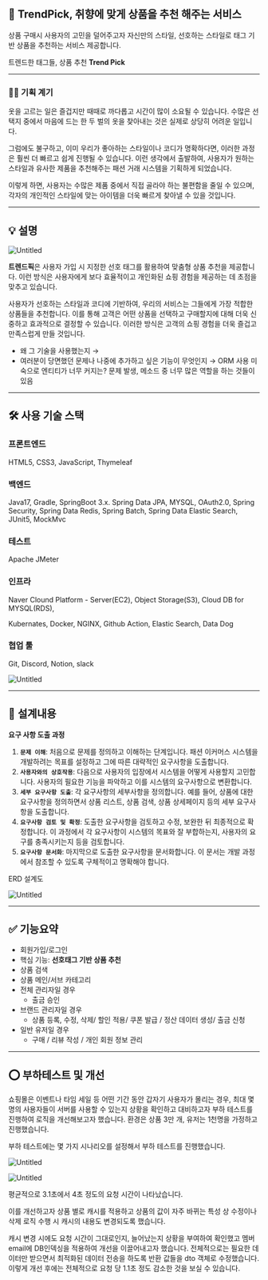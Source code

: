 ## 👖 TrendPick, 취향에 맞게 상품을 추천 해주는 서비스

상품 구매시 사용자의 고민을 덜어주고자 자신만의 스타일, 선호하는 스타일로 태그 기반 상품을 추천하는 서비스 제공합니다.  

트렌드한 태그들, 상품 추천 **Trend Pick**

---

### 👩‍💻 기획 **계기**

옷을 고르는 일은 즐겁지만 때때로 까다롭고 시간이 많이 소요될 수 있습니다. 수많은 선택지 중에서 마음에 드는 한 두 벌의 옷을 찾아내는 것은 실제로 상당히 어려운 일입니다.

그럼에도 불구하고, 이미 우리가 좋아하는 스타일이나 코디가 명확하다면, 이러한 과정은 훨씬 더 빠르고 쉽게 진행될 수 있습니다. 이런 생각에서 출발하여, 사용자가 원하는 스타일과 유사한 제품을 추천해주는 패션 거래 시스템을 기획하게 되었습니다.

이렇게 하면, 사용자는 수많은 제품 중에서 직접 골라야 하는 불편함을 줄일 수 있으며, 각자의 개인적인 스타일에 맞는 아이템을 더욱 빠르게 찾아낼 수 있을 것입니다.

---


## 💡 설명
![Untitled](https://s3-us-west-2.amazonaws.com/secure.notion-static.com/3342852f-8388-4c83-843b-9354841b5abe/Untitled.png)

**트렌드픽**은 사용자 가입 시 지정한 선호 태그를 활용하여 맞춤형 상품 추천을 제공합니다. 이런 방식은 사용자에게 보다 효율적이고 개인화된 쇼핑 경험을 제공하는 데 초점을 맞추고 있습니다.

사용자가 선호하는 스타일과 코디에 기반하여, 우리의 서비스는 그들에게 가장 적합한 상품들을 추천합니다. 이를 통해 고객은 어떤 상품을 선택하고 구매할지에 대해 더욱 신중하고 효과적으로 결정할 수 있습니다. 이러한 방식은 고객의 쇼핑 경험을 더욱 즐겁고 만족스럽게 만들 것입니다.

- 왜 그 기술을 사용했는지 →
- 여러분이 당면했던 문제나 나중에 추가하고 싶은 기능이 무엇인지 → ORM 사용 미숙으로 엔티티가 너무 커지는? 문제 발생, 메소드 중 너무 많은 역할을 하는 것들이 있음

---

## 🛠️ 사용 기술 스택

### 프론트엔드

HTML5, CSS3, JavaScript, Thymeleaf

### 백엔드

Java17, Gradle, SpringBoot 3.x. Spring Data JPA, MYSQL, OAuth2.0, Spring Security, Spring Data Redis, Spring Batch, Spring Data Elastic Search, JUnit5, MockMvc

### 테스트

Apache JMeter

### 인프라

Naver Clound Platform - Server(EC2), Object Storage(S3), Cloud DB for MYSQL(RDS), 

Kubernates, Docker, NGINX, Github Action, Elastic Search, Data Dog

### 협업 툴

Git, Discord, Notion, slack

![Untitled](https://s3-us-west-2.amazonaws.com/secure.notion-static.com/8d1c2ba4-a29f-4c03-afd7-813b08dce8c8/Untitled.png)

---

## 📝 설계내용

**요구 사항 도출 과정**

1. **`문제 이해`**: 처음으로 문제를 정의하고 이해하는 단계입니다. 패션 이커머스 시스템을 개발하려는 목표를 설정하고 그에 따른 대략적인 요구사항을 도출합니다.
2. **`사용자와의 상호작용`**: 다음으로 사용자의 입장에서 시스템을 어떻게 사용할지 고민합니다. 사용자의 필요한 기능을 파악하고 이를 시스템의 요구사항으로 변환합니다.
3. **`세부 요구사항 도출`**: 각 요구사항의 세부사항을 정의합니다. 예를 들어, 상품에 대한 요구사항을 정의하면서 상품 리스트, 상품 검색, 상품 상세페이지 등의 세부 요구사항을 도출합니다.
4. **`요구사항 검토 및 확정`**: 도출한 요구사항을 검토하고 수정, 보완한 뒤 최종적으로 확정합니다. 이 과정에서 각 요구사항이 시스템의 목표와 잘 부합하는지, 사용자의 요구를 충족시키는지 등을 검토합니다.
5. **`요구사항 문서화`**: 마지막으로 도출한 요구사항을 문서화합니다. 이 문서는 개발 과정에서 참조할 수 있도록 구체적이고 명확해야 합니다.


ERD 설계도

![Untitled](https://s3-us-west-2.amazonaws.com/secure.notion-static.com/f122b99e-530a-4c0e-90d7-d96c3a3dae27/Untitled.png)

---

## ✅ 기능요약

- 회원가입/로그인
- 핵심 기능: **선호태그 기반 상품 추천**
- 상품 검색
- 상품 메인/서브 카테고리
- 전체 관리자일 경우
    - 출금 승인
- 브랜드 관리자일 경우
    - 상품 등록, 수정, 삭제/ 할인 적용/ 쿠폰 발급 / 정산 데이터 생성/ 출금 신청
- 일반 유저일 경우
    - 구매 / 리뷰 작성 / 개인 회원 정보 관리
    

---

## ⭕ 부하테스트 및 개선

쇼핑몰은 이벤트나 타임 세일 등 어떤 기간 동안 갑자기 사용자가 몰리는 경우, 최대 몇 명의 사용자들이 서버를 사용할 수 있는지 상황을 확인하고 대비하고자 부하 테스트를 진행하여 로직을 개선해보고자 했습니다. 환경은 상품 3만 개, 유저는 1천명을 가정하고 진행했습니다.

부하 테스트에는 몇 가지 시나리오를 설정해서 부하 테스트를 진행했습니다. 

![Untitled](https://s3-us-west-2.amazonaws.com/secure.notion-static.com/20aa6150-841d-4eee-955a-d6aae9cb928f/Untitled.png)

![Untitled](https://s3-us-west-2.amazonaws.com/secure.notion-static.com/2f328bde-21af-46c1-bd35-0b2e90d2cf4e/Untitled.png)

평균적으로 3.1초에서 4초 정도의 요청 시간이 나타났습니다.

이를 개선하고자 상품 별로 캐시를 적용하고 상품의 값이 자주 바뀌는 특성 상 수정이나 삭제 로직  수행 시 캐시의 내용도 변경되도록 했습니다.

캐시 변경 시에도 요청 시간이 그대로인지, 늘어났는지 상황을 부여하여 확인했고 멤버 email에 DB인덱싱을 적용하여 개선을 이끌어내고자 했습니다. 전체적으로는 필요한 데이터만 받으면서 최적화된 데이터 전송을 하도록 반환 값들을 dto 객체로 수정했습니다. 이렇게 개선 후에는 전체적으로 요청 당 1.1초 정도 감소한 것을 보실 수 있습니다.
